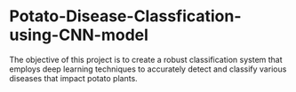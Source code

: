 # Potato-Disease-Classfication-using-CNN-model
The objective of this project is to create a robust classification system that employs deep learning techniques to accurately detect and classify various diseases that impact potato plants. 

